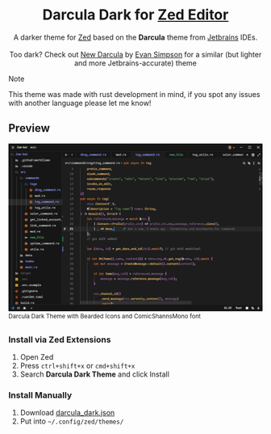 <p align="center">
    <h1 align="center">Darcula Dark for <a href="https://zed.dev/">Zed Editor</a></h1>
    <p align="center">
	A darker theme for <a href="https://zed.dev/">Zed</a> based on the <strong>Darcula</strong> theme from <a href="https://www.jetbrains.com">Jetbrains</a> IDEs.
      <br><br>
      Too dark? Check out <a href="https://github.com/e-simpson/new-darcula-z/">New Darcula</a> by <a href="https://github.com/e-simpson/">Evan Simpson</a> for a similar (but lighter and more Jetbrains-accurate) theme
    </p>
</p>

> [!Note]
> This theme was made with rust development in mind, if you spot any issues with another language please let me know!

## Preview
<img src="./images/v0.1.1.png"/>
<sup>Darcula Dark Theme with Bearded Icons and ComicShannsMono font</sup>

### Install via Zed Extensions
1. Open Zed
2. Press `ctrl+shift+x` or `cmd+shift+x`
3. Search **Darcula Dark Theme** and click Install

### Install Manually
1. Download [darcula_dark.json](./themes/darcula_dark.json)
2. Put into `~/.config/zed/themes/`

